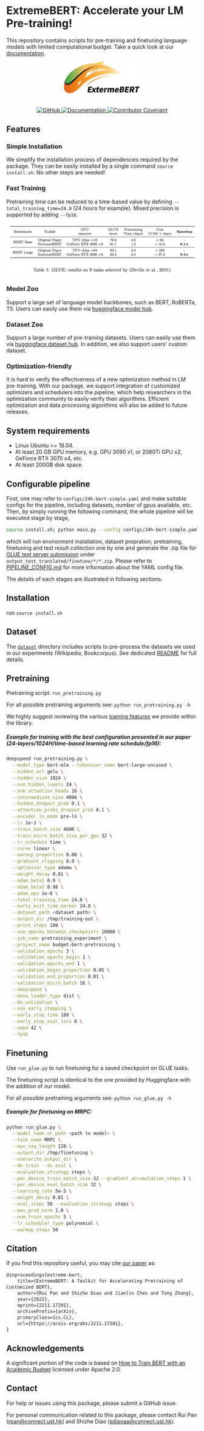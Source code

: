 # ExtremeBERT: Accelerate your LM Pre-training!

This repository contains scripts for pre-training and finetuning language models with limited computational budget. Take a quick look at our [documentation](https://extreme-bert.github.io/extreme-bert-page).

<p align="center">
<img src="assets/logov3.png" alt="Fast BERT Pre-training" width="200"/>
</p>

<p align="center">
    <a href="https://github.com/extreme-bert/extreme-bert/blob/main/LICENSE">
        <img alt="GitHub" src="https://img.shields.io/badge/license-Apache--2.0-brightgreen">
    </a>
    <a href="https://extreme-bert.github.io/extreme-bert-page">
        <img alt="Documentation" src="https://img.shields.io/badge/website-online-orange">
    </a>
    <a href="https://github.com/extreme-bert/extreme-bert/blob/main/CODE_OF_CONDUCT.md">
        <img alt="Contributor Covenant" src="https://img.shields.io/badge/Contributor%20Covenant-v2.1%20adopted-green.svg">
    </a>
</p>

## Features 
### Simple Installation
We simplify the installation process of dependencies required by the package. They can be easily installed by a single command `source install.sh`. 
No other steps are needed! 

### Fast Training
Pretraining time can be reduced to a time-based value by defining `--total_training_time=24.0` (24 hours for example).
Mixed precision is supported by adding `--fp16`. 

![glue-performance](assets/glue-performance.png)

### Model Zoo
Support a large set of language model backbones, such as BERT, RoBERTa, T5. Users can easily use them via [huggingface model hub](https://huggingface.co/models).

### Dataset Zoo 
Support a large number of pre-training datasets. Users can easily use them via
[huggingface dataset hub](https://huggingface.co/datasets).
In addition, we also support users' custom dataset.


### Optimization-friendly
It is hard to verify the effectiveness of a new optimization method in LM pre-training. With our package, we support integration of customized optimizers and schedulers into the pipeline, which help researchers in the optimization community to easily verify their algorithms. 
Efficient optimization and data processing algorithms will also be added to future releases.

## System requirements
* Linux Ubuntu >= 18.04.
* At least 20 GB GPU memory, e.g. GPU 3090 x1, or 2080Ti GPU x2, GeForce RTX 3070 x4, etc.
* At least 200GB disk space.

## Configurable pipeline
  First, one may refer to `configs/24h-bert-simple.yaml` and make suitable configs for the pipeline, including datasets, number of gpus available, etc. Then, by simply running the following command, the whole pipeline will be executed stage by stage,
  ```bash
  source install.sh; python main.py --config configs/24h-bert-simple.yaml
  ```
  which will run environment installation, dataset prepration, pretraining, finetuning and test result collection one by one and generate the .zip file for [GLUE test server submission](https://gluebenchmark.com/submit) under `output_test_translated/finetune/*/*.zip`.
   Please refer to [PIPELINE_CONFIG.md](docs/PIPELINE_CONFIG.md) for more information about the YAML config file.

   The details of each stages are illustrated in following sections.

## Installation
run `source install.sh`

## Dataset
The [`dataset`](dataset/) directory includes scripts to pre-process the datasets we used in our experiments (Wikipedia, Bookcorpus). See dedicated [README](dataset/README.md) for full details.

## Pretraining

Pretraining script: `run_pretraining.py`

For all possible pretraining arguments see: `python run_pretraining.py -h`

We highly suggest reviewing the various [training features](#time-based-training) we provide within the library.

##### Example for training with the best configuration presented in our paper (24-layers/1024H/time-based learning rate schedule/fp16):

```bash
deepspeed run_pretraining.py \
  --model_type bert-mlm --tokenizer_name bert-large-uncased \
  --hidden_act gelu \
  --hidden_size 1024 \
  --num_hidden_layers 24 \
  --num_attention_heads 16 \
  --intermediate_size 4096 \
  --hidden_dropout_prob 0.1 \
  --attention_probs_dropout_prob 0.1 \
  --encoder_ln_mode pre-ln \
  --lr 1e-3 \
  --train_batch_size 4096 \
  --train_micro_batch_size_per_gpu 32 \
  --lr_schedule time \
  --curve linear \
  --warmup_proportion 0.06 \
  --gradient_clipping 0.0 \
  --optimizer_type adamw \
  --weight_decay 0.01 \
  --adam_beta1 0.9 \
  --adam_beta2 0.98 \
  --adam_eps 1e-6 \
  --total_training_time 24.0 \
  --early_exit_time_marker 24.0 \
  --dataset_path <dataset path> \
  --output_dir /tmp/training-out \
  --print_steps 100 \
  --num_epochs_between_checkpoints 10000 \
  --job_name pretraining_experiment \
  --project_name budget-bert-pretraining \
  --validation_epochs 3 \
  --validation_epochs_begin 1 \
  --validation_epochs_end 1 \
  --validation_begin_proportion 0.05 \
  --validation_end_proportion 0.01 \
  --validation_micro_batch 16 \
  --deepspeed \
  --data_loader_type dist \
  --do_validation \
  --use_early_stopping \
  --early_stop_time 180 \
  --early_stop_eval_loss 6 \
  --seed 42 \
  --fp16
```

## Finetuning

Use `run_glue.py` to run finetuning for a saved checkpoint on GLUE tasks. 

The finetuning script is identical to the one provided by Huggingface with the addition of our model.

For all possible pretraining arguments see: `python run_glue.py -h`

##### Example for finetuning on MRPC:

```bash
python run_glue.py \
  --model_name_or_path <path to model> \
  --task_name MRPC \
  --max_seq_length 128 \
  --output_dir /tmp/finetuning \
  --overwrite_output_dir \
  --do_train --do_eval \
  --evaluation_strategy steps \
  --per_device_train_batch_size 32 --gradient_accumulation_steps 1 \
  --per_device_eval_batch_size 32 \
  --learning_rate 5e-5 \
  --weight_decay 0.01 \
  --eval_steps 50 --evaluation_strategy steps \
  --max_grad_norm 1.0 \
  --num_train_epochs 5 \
  --lr_scheduler_type polynomial \
  --warmup_steps 50
```

## Citation
If you find this repository useful, you may cite [our paper](https://arxiv.org/abs/2211.17201) as:  
```
@inproceedings{extreme-bert,
    title={ExtremeBERT: A Toolkit for Accelerating Pretraining of Customized BERT}, 
    author={Rui Pan and Shizhe Diao and Jianlin Chen and Tong Zhang},
    year={2022},
    eprint={2211.17201},
    archivePrefix={arXiv},
    primaryClass={cs.CL},
    url={https://arxiv.org/abs/2211.17201},
}
```

## Acknowledgements
A significant portion of the code is based on [How to Train BERT with an Academic Budget](https://aclanthology.org/2021.emnlp-main.831.pdf) licensed under Apache 2.0. 

## Contact
For help or issues using this package, please submit a GitHub issue.

For personal communication related to this package, please contact Rui Pan (rpan@connect.ust.hk) and Shizhe Diao (sdiaoaa@connect.ust.hk).
